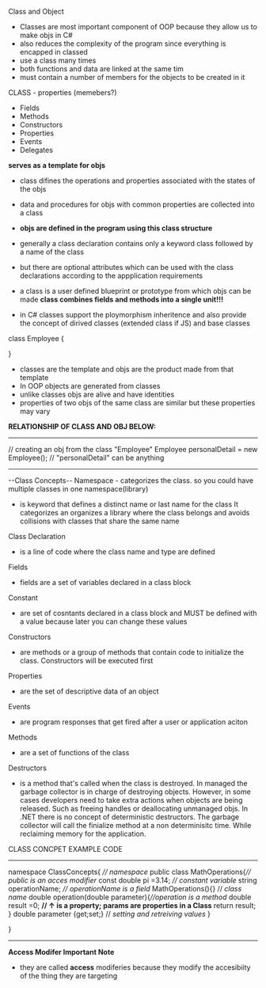 Class and Object

- Classes are most important component  of OOP
  because they allow us to make objs in C#
- also reduces the complexity of the program
  since everything is encapped in classed
- use a class many times
- both functions and data are linked at the same tim
- must contain a number of members for the objects to
  be created in it

CLASS - properties (memebers?)
- Fields
- Methods
- Constructors
- Properties
- Events 
- Delegates

**serves as a template for objs**
- class difines the operations and properties 
  associated with the states of the objs

- data and procedures for objs with common properties
  are collected into a class 

- **objs are defined in the program using this class
  structure**

- generally a class declaration contains only a keyword class
  followed by a name of the class
- but there are optional attributes which can be used with the class 
  declarations according to the appplication requirements
- a class is a user defined blueprint or prototype from which objs
  can be made 
**class combines fields and methods into a single unit!!!**

- in C# classes support the ploymorphism inheritence and also provide
  the concept of dirived classes (extended class if JS) and base classes 


class Employee
{

}




- classes are the template and objs are the product made from that template
- In OOP objects are generated from classes
- unlike classes objs are alive and have identities
- properties of two objs of the same class are similar but these properties
  may vary 

**RELATIONSHIP OF CLASS AND OBJ BELOW:**

----------------------------------------------------------------
// creating an obj from the class "Employee"
Employee personalDetail = new Employee(); // "personalDetail" can be anything


----------------------------------------------------------------

--Class Concepts--
Namespace - categorizes the class. so you could have multiple classes
in one namespace(library)
- is keyword that defines a distinct name or last name for the class
  It categorizes an organizes a library where the class belongs and
  avoids collisions with classes that share the same name


Class Declaration
- is a line of code where the class name and type are defined 
  


Fields 
- fields are a set of variables declared in a class block


Constant
- are set of cosntants declared in a class block and MUST be defined with a 
  value because later you can change these values


Constructors 
- are methods or a group of methods that contain code to initialize the class.
  Constructors will be executed first 
  


Properties
- are the set of descriptive data of an object 


Events
- are program responses that get fired after a user or application aciton


Methods
- are a set of functions of the class 


Destructors
- is a method that's called when the class is destroyed.
  In managed the garbage collector is in charge of destroying objects.
  However, in some cases developers need to take extra actions when 
  objects are being released.
  Such as freeing handles or deallocating unmanaged objs.
  In .NET there is no concept of deterministic destructors.
  The garbage collector will call the finialize method at a non determinisitc
  time. While reclaiming memory for the application.


CLASS CONCPET EXAMPLE CODE

----------------------------------------------------------------
namespace ClassConcepts{ *// namespace*
    public class MathOperations{*// public is an acces modifier*
        const double pi =3.14; *// constant variable*
        string operationName; *// operationName is a field*
        MathOperations(){} // *class name*
            double operation(double parameter){*//operation is a method*
                double result =0; **// ↑ is a property; params are properties in a Class**
                return result;
        }
        double parameter {get;set;} // *setting and retreiving values*
    }


}

----------------------------------------------------------------

**Access Modifer Important Note**
- they are called **access** modiferies
  because they modify the accesibiity of the
  thing they are targeting